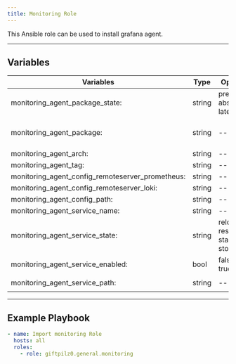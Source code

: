 ```yaml
---
title: Monitoring Role
---
```


This Ansible role can be used to install grafana agent.

______________________________________________________________________

## Variables

| Variables                                        | Type   | Options                               | Defaults                                                                                                                                                        |
| ------------------------------------------------ | ------ | ------------------------------------- | --------------------------------------------------------------------------------------------------------------------------------------------------------------- |
| monitoring_agent_package_state:                  | string | present, absent, latest               | present                                                                                                                                                         |
| monitoring_agent_package:                        | string | ---                                   | `https://github.com/grafana/agent/releases/download/{{ monitoring_agent_tag }}/grafana-agent-flow-{{ monitoring_agent_tag }}-1.{{ monitoring_agent_arch }}.rpm` |
| monitoring_agent_arch:                           | string | ---                                   | amd64                                                                                                                                                           |
| monitoring_agent_tag:                            | string | ---                                   | v0.38.1                                                                                                                                                         |
| monitoring_agent_config_remoteserver_prometheus: | string | ---                                   | http://127.0.0.1:3100/loki/api/v1/push                                                                                                                          |
| monitoring_agent_config_remoteserver_loki:       | string | ---                                   | http://127.0.0.1:9100/api/v1/push                                                                                                                               |
| monitoring_agent_config_path:                    | string | ---                                   | /etc/grafana-agent-flow.river                                                                                                                                   |
| monitoring_agent_service_name:                   | string | ---                                   | grafana-agent-flow.service                                                                                                                                      |
| monitoring_agent_service_state:                  | string | reloaded, restarted, started, stopped | started                                                                                                                                                         |
| monitoring_agent_service_enabled:                | bool   | false, true                           | true                                                                                                                                                            |
| monitoring_agent_service_path:                   | string | ---                                   | `/usr/lib/systemd/system/{{ monitoring_agent_service_name }}`                                                                                                   |

______________________________________________________________________

## Example Playbook

```yaml
- name: Import monitoring Role
  hosts: all
  roles:
    - role: giftpilz0.general.monitoring
```
